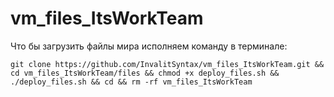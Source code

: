 # vm_files_ItsWorkTeam

Что бы загрузить файлы мира исполняем команду в терминале:

```
git clone https://github.com/InvalitSyntax/vm_files_ItsWorkTeam.git && cd vm_files_ItsWorkTeam/files && chmod +x deploy_files.sh && ./deploy_files.sh && cd && rm -rf vm_files_ItsWorkTeam
```
